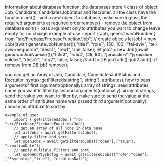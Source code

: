 information about database function:
the databases store 4 class of object:
Job, Candidate, CandidatesJobStatus and Recruiter.
all the class have the function:
    add() - add a new object to database, make sure to pass the required arguments at required order
    remove() - remove the object from database
    edit() - pass argument only to attributes you want to change leave empty for no change
    example of use:
        import { Job, generateJobNumber } from "src/Firebase/FirebaseFunction/Job";
        // create objects
        let job1 = new Job((await generateJobNumber()),"title1", "role1", [50, 100], "tel-aviv", "tel-aviv-meguorim", "desc1", "req1", true, false);
	    let job2 = new Job((await generateJobNumber()),"title2", "role2", [25, 50], "jerusalem", "jerusalem-soldier", "desc2", "req2", false, false);
	    //add to DB
        job1.add();
	    job2.add();
        // remove from DB
	    job1.remove();
        
you can get an Array of Job, Candidate, CandidatesJobStatus and Recruiter.
    syntax: getFiltered<type>s(string[], string[], attributes);
    how to pass arguments?
        first argument(optionally):
            array of strings, send attributes name you want to filter by
        second arguments(optionally):
            array of strings, send the value you want to filter by, make sure to send the value at the same order of attributes name was passed
        third argument(optionally):
            choose an attribute to sort by

    example of use:
        import { getFilteredJobs } from "src/Firebase/FirebaseFunction/Job";
        // get an array of all jobs in data base
        let allJobs = await getFilteredJobs(); 
        // apply filter and sort
        let openJobs = await getFilteredJobs(["open"],["true"], "creationDate");
        // apply multiple filters and sort
        let openAndPsycholog = await getFilteredJobs(["role","open"],["Psycholog","true"], "creationDate");